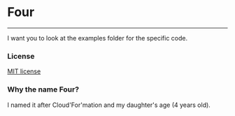 # Four

---

I want you to look at the examples folder for the specific code.

### License

<a href="LICENSE">MIT license</a>

### Why the name Four?

I named it after Cloud'For'mation and my daughter's age (4 years old).
